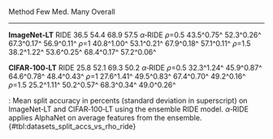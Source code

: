 Method                        Few            Med.            Many         Overall
-----------------  --------------  --------------  --------------  --------------
**ImageNet‑LT**
RIDE                         36.5            54.4            68.9            57.5
_α_‑RIDE
_ρ_=0.5                43.5^0.75^      52.3^0.26^      67.3^0.17^      56.9^0.11^
_ρ_=1                  40.8^1.00^      53.1^0.21^      67.9^0.18^      57.1^0.11^
_ρ_=1.5                38.2^1.22^      53.6^0.25^      68.4^0.17^      57.2^0.06^
<!--  -->
**CIFAR‑100‑LT**
RIDE                         25.8            52.1            69.3            50.2
_α_‑RIDE
_ρ_=0.5                32.3^1.24^      45.9^0.87^      64.6^0.78^      48.4^0.43^
_ρ_=1                  27.6^1.41^      49.5^0.83^      67.4^0.70^      49.2^0.16^
_ρ_=1.5                25.2^1.11^      50.2^0.57^      68.3^0.34^      49.0^0.26^

: Mean split accuracy in percents (standard deviation in superscript) on ImageNet‑LT and CIFAR‑100‑LT using the ensemble RIDE model. _α_‑RIDE applies AlphaNet on average features from the ensemble. {#tbl:datasets_split_accs_vs_rho_ride}
